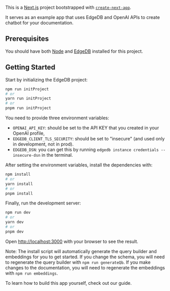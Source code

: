 This is a [Next.js](https://nextjs.org/) project bootstrapped with [`create-next-app`](https://github.com/vercel/next.js/tree/canary/packages/create-next-app).

It serves as an example app that uses EdgeDB and OpenAI APIs to create chatbot for your documentation.

## Prerequisites

You should have both [Node](https://nodejs.org/en) and [EdgeDB](https://www.edgedb.com/install) installed for this project.

## Getting Started

Start by initializing the EdgeDB project:

```bash
npm run initProject
# or
yarn run initProject
# or
pnpm run initProject
```

You need to provide three environment variables:

- `OPENAI_API_KEY`: should be set to the API KEY that you created in your OpenAI profile,
- `EDGEDB_CLIENT_TLS_SECURITY`: should be set to "insecure" (and used only in development, not in prod).
- `EDGEDB_DSN`: you can get this by running `edgedb instance credentials --insecure-dsn` in the terminal.

After setting the environment variables, install the dependencies with:

```bash
npm install
# or
yarn install
# or
pnpm install
```

Finally, run the development server:

```bash
npm run dev
# or
yarn dev
# or
pnpm dev
```

Open [http://localhost:3000](http://localhost:3000) with your browser to see the result.

Note: The install script will automatically generate the query builder and embeddings for you to get started. If you change the schema, you will need to regenerate the query builder with `npm run generateQb`. If you make changes to the documentation, you will need to regenerate the embeddings with `npm run embeddings`.

To learn how to build this app yourself, check out our guide.
